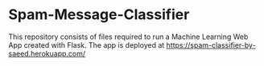 # Spam-Message-Classifier
This repository consists of files required to run a Machine Learning Web App created with Flask.
The app is deployed at https://spam-classifier-by-saeed.herokuapp.com/
